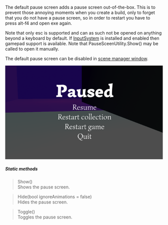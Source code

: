 The default pause screen adds a pause screen out-of-the-box. This is to prevent those annoying moments when you create a build, only to forget that you do not have a pause screen, so in order to restart you have to press alt-f4 and open exe again.

Note that only esc is supported and can as such not be opened on anything beyond a keyboard by default. If [InputSystem](https://docs.unity3d.com/Packages/com.unity.inputsystem@1.0/manual/index.html) is installed and enabled then gamepad support is available. Note that PauseSceenUtility.Show() may be called to open it manually.

The default pause screen can be disabled in [scene manager window](SceneManagerWindow#settings).

![](image/pause-screen.png)

##### Static methods
> Show()\
Shows the pause screen.

> Hide(bool ignoreAnimations = false)\
Hides the pause screen.

> Toggle()\
Toggles the pause screen.
